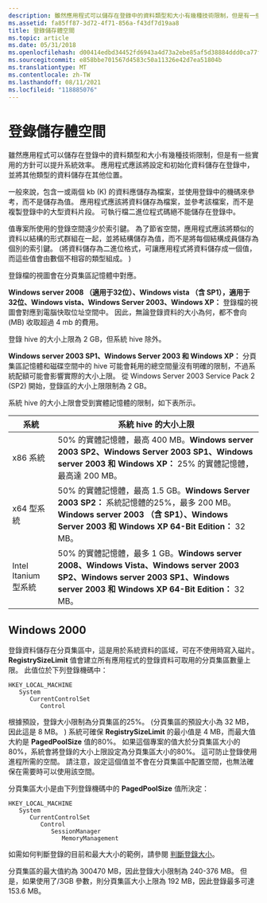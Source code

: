```yaml
---
description: 雖然應用程式可以儲存在登錄中的資料類型和大小有幾種技術限制，但是有一些實用的方針可以提升系統效率。
ms.assetid: fa85ff87-3d72-4f71-856a-f43df7d19aa8
title: 登錄儲存體空間
ms.topic: article
ms.date: 05/31/2018
ms.openlocfilehash: d00414edbd34452fd6943a4d73a2ebe85af5d38884ddd0ca77f1d8fb41ae6e0c
ms.sourcegitcommit: e858bbe701567d4583c50a11326e42d7ea51804b
ms.translationtype: MT
ms.contentlocale: zh-TW
ms.lasthandoff: 08/11/2021
ms.locfileid: "118885076"
---
```

# <a name="registry-storage-space"></a>登錄儲存體空間

雖然應用程式可以儲存在登錄中的資料類型和大小有幾種技術限制，但是有一些實用的方針可以提升系統效率。 應用程式應該將設定和初始化資料儲存在登錄中，並將其他類型的資料儲存在其他位置。

一般來說，包含一或兩個 kb (K) 的資料應儲存為檔案，並使用登錄中的機碼來參考，而不是儲存為值。 應用程式應該將資料儲存為檔案，並參考該檔案，而不是複製登錄中的大型資料片段。 可執行檔二進位程式碼絕不能儲存在登錄中。

值專案所使用的登錄空間遠少於索引鍵。 為了節省空間，應用程式應該將類似的資料以結構的形式群組在一起，並將結構儲存為值，而不是將每個結構成員儲存為個別的索引鍵。  (將資料儲存為二進位格式，可讓應用程式將資料儲存成一個值，而這些值會由數個不相容的類型組成。 ) 

登錄檔的視圖會在分頁集區記憶體中對應。

**Windows server 2008 （適用于32位）、Windows vista （含 SP1），適用于32位、Windows vista、Windows Server 2003、Windows XP：** 登錄檔的視圖會對應到電腦快取位址空間中。 因此，無論登錄資料的大小為何，都不會向 (MB) 收取超過 4 mb 的費用。

登錄 hive 的大小上限為 2 GB，但系統 hive 除外。

**Windows server 2003 SP1、Windows Server 2003 和 Windows XP：** 分頁集區記憶體和磁碟空間中的 hive 可能會耗用的總空間量沒有明確的限制，不過系統配額可能會影響實際的大小上限。 從 Windows Server 2003 Service Pack 2 (SP2) 開始，登錄區的大小上限限制為 2 GB。

系統 hive 的大小上限會受到實體記憶體的限制，如下表所示。 

| 系統                      | 系統 hive 的大小上限                                                                                                                                                                                                            |
|-----------------------------|--------------------------------------------------------------------------------------------------------------------------------------------------------------------------------------------------------------------------------------------|
| x86 系統           | 50% 的實體記憶體，最高 400 MB。**Windows server 2003 SP2、Windows Server 2003 SP1、Windows server 2003 和 Windows XP：** 25% 的實體記憶體，最高達 200 MB。<br/>                                    |
| x64 型系統           | 50% 的實體記憶體，最高 1.5 GB。**Windows Server 2003 SP2：** 系統記憶體的25%，最多 200 MB。<br/> **Windows server 2003 （含 SP1）、Windows Server 2003 和 Windows XP 64-Bit Edition：** 32 MB。<br/> |
| Intel Itanium 型系統 | 50% 的實體記憶體，最多 1 GB。**Windows server 2008、Windows Vista、Windows server 2003 SP2、Windows server 2003 SP1、Windows server 2003 和 Windows XP 64-Bit Edition：** 32 MB。<br/>                         |



 

## <a name="windows-2000"></a>Windows 2000

登錄資料儲存在分頁集區中，這是用於系統資料的區域，可在不使用時寫入磁片。 **RegistrySizeLimit** 值會建立所有應用程式的登錄資料可取用的分頁集區數量上限。 此值位於下列登錄機碼中：

```
HKEY_LOCAL_MACHINE
   System
      CurrentControlSet
         Control
```

根據預設，登錄大小限制為分頁集區的25%。  (分頁集區的預設大小為 32 MB，因此這是 8 MB。 ) 系統可確保 **RegistrySizeLimit** 的最小值是 4 MB，而最大值大約是 **PagedPoolSize** 值的80%。 如果這個專案的值大於分頁集區大小的80%，系統會將登錄的大小上限設定為分頁集區大小的80%。 這可防止登錄使用進程所需的空間。 請注意，設定這個值並不會在分頁集區中配置空間，也無法確保在需要時可以使用該空間。

分頁集區大小是由下列登錄機碼中的 **PagedPoolSize** 值所決定：

```
HKEY_LOCAL_MACHINE
   System
      CurrentControlSet
         Control
            SessionManager
               MemoryManagement
```

如需如何判斷登錄的目前和最大大小的範例，請參閱 [判斷登錄大小](determining-the-registry-size.md)。

分頁集區的最大值約為 300470 MB，因此登錄大小限制為 240-376 MB。 但是，如果使用了/3GB 參數，則分頁集區大小上限為 192 MB，因此登錄最多可達 153.6 MB。

 

 





